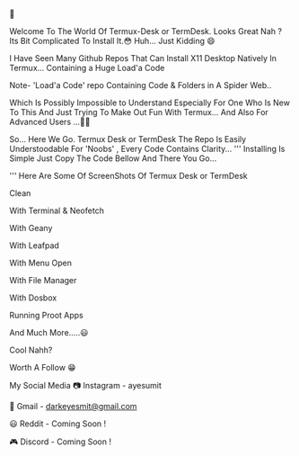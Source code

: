 
🌌

Welcome To The World Of Termux-Desk or TermDesk.
Looks Great Nah ?
Its Bit Complicated To Install It.😳
Huh... Just Kidding 😄

I Have Seen Many Github Repos That Can Install X11 Desktop Natively In Termux...
Containing a Huge Load'a Code

Note- 'Load'a Code' repo Containing Code & Folders in A Spider Web..

Which Is Possibly Impossible to Understand Especially For One Who Is New To This And Just Trying To Make Out Fun With Termux... And Also For Advanced Users  ...🤷‍♀️

So...
Here We Go.
Termux Desk or TermDesk
The Repo Is Easily Understoodable  For 'Noobs' , Every Code Contains Clarity...
''' Installing Is Simple
Just Copy The Code Bellow And There You Go...


'''
Here Are Some Of ScreenShots Of Termux Desk or TermDesk

Clean

With Terminal & Neofetch

With Geany

With Leafpad

With Menu Open

With File Manager

With Dosbox

Running Proot Apps

And Much More.....😃

Cool Nahh?

Worth A Follow 😁

My Social Media
📷 Instagram - ayesumit

📧 Gmail - darkeyesmit@gmail.com

😃 Reddit - Coming Soon !

🎮 Discord - Coming Soon !
